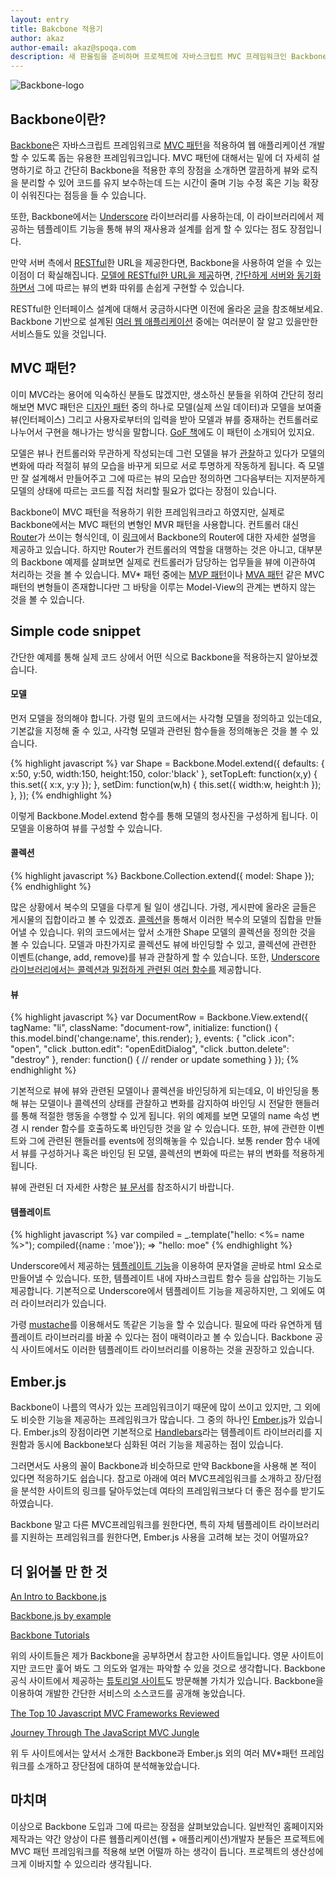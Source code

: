 ```yaml
---
layout: entry
title: Bakcbone 적용기
author: akaz
author-email: akaz@spoqa.com
description: 새 판올림을 준비하며 프로젝트에 자바스크립트 MVC 프레임워크인 Backbone을 도입해보았습니다. 그에 따르는 장점을 살펴보고, 간단한 예제를 통해 Backbone에 대하여 알아봅니다.
---
```


![Backbone-logo](http://backbonejs.org/docs/images/backbone.png)

## Backbone이란?

[Backbone](http://backbonejs.org/)은 자바스크립트 프레임워크로 [MVC 패턴](http://ko.wikipedia.org/wiki/MVC_%ED%8C%A8%ED%84%B4)을 적용하여 웹 애플리케이션 개발할 수 있도록 돕는 유용한 프레임워크입니다. MVC 패턴에 대해서는 밑에 더 자세히 설명하기로 하고 간단히 Backbone을 적용한 후의 장점을 소개하면 깔끔하게 뷰와 로직을 분리할 수 있어 코드를 유지 보수하는데 드는 시간이 줄며 기능 수정 혹은 기능 확장이 쉬워진다는 점등을 들 수 있습니다. 

또한, Backbone에서는 [Underscore](http://documentcloud.github.com/underscore/) 라이브러리를 사용하는데, 이 라이브러리에서 제공하는 템플레이트 기능을 통해 뷰의 재사용과 설계를 쉽게 할 수 있다는 점도 장점입니다.

만약 서버 측에서 [RESTful](http://en.wikipedia.org/wiki/Representational_state_transfer)한 URL을 제공한다면, Backbone을 사용하여 얻을 수 있는 이점이 더 확실해집니다. [모델에 RESTful한 URL을 제공](http://backbonejs.org/#Model-url)하면, [간단하게 서버와 동기화하면서](http://backbonejs.org/#Sync) 그에 따르는 뷰의 변화 따위를 손쉽게 구현할 수 있습니다. 

RESTful한 인터페이스 설계에 대해서 궁금하시다면 이전에 올라온 [글](http://spoqa.github.com/2012/02/27/rest-introduction.html)을 참조해보세요. Backbone 기반으로 설계된 [여러 웹 애플리케이션](http://backbonejs.org/#examples) 중에는 여러분이 잘 알고 있을만한 서비스들도 있을 것입니다.

## MVC 패턴?

이미 MVC라는 용어에 익숙하신 분들도 많겠지만, 생소하신 분들을 위하여 간단히 정리해보면 MVC 패턴은 [디자인 패턴](http://ko.wikipedia.org/wiki/%EB%94%94%EC%9E%90%EC%9D%B8_%ED%8C%A8%ED%84%B4) 중의 하나로 모델(실제 쓰일 데이터)과 모델을 보여줄 뷰(인터페이스) 그리고 사용자로부터의 입력을 받아 모델과 뷰를 중재하는 컨트롤러로 나누어서 구현을 해나가는 방식을 말합니다. [GoF 책](http://www.yes24.com/24/goods/2594543?scode=032&OzSrank=12)에도 이 패턴이 소개되어 있지요. 

모델은 뷰나 컨트롤러와 무관하게 작성되는데 그런 모델을 뷰가 [관찰](http://ko.wikipedia.org/wiki/%EC%98%B5%EC%A0%80%EB%B2%84_%ED%8C%A8%ED%84%B4)하고 있다가 모델의 변화에 따라 적절히 뷰의 모습을 바꾸게 되므로 서로 투명하게 작동하게 됩니다. 즉 모델만 잘 설계해서 만들어주고 그에 따르는 뷰의 모습만 정의하면 그다음부터는 지저분하게 모델의 상태에 따르는 코드를 직접 처리할 필요가 없다는 장점이 있습니다.

Backbone이 MVC 패턴을 적용하기 위한 프레임워크라고 하였지만, 실제로 Backbone에서는 MVC 패턴의 변형인 MVR 패턴을 사용합니다. 컨트롤러 대신 [Router](http://backbonejs.org/#Router)가 쓰이는 형식인데, 이 [링크](http://backbonetutorials.com/what-is-a-router/)에서 Backbone의 Router에 대한 자세한 설명을 제공하고 있습니다. 하지만 Router가 컨트롤러의 역할을 대행하는 것은 아니고, 대부분의 Backbone 예제를 살펴보면 실제로 컨트롤러가 담당하는 업무들을 뷰에 이관하여 처리하는 것을 볼 수 있습니다. MV* 패턴 중에는 [MVP 패턴](http://en.wikipedia.org/wiki/Model%E2%80%93view%E2%80%93presenter)이나 [MVA  패턴](http://en.wikipedia.org/wiki/Model%E2%80%93view%E2%80%93adapter) 같은 MVC 패턴의 변형들이 존재합니다만 그 바탕을 이루는 Model-View의 관계는 변하지 않는 것을 볼 수 있습니다.

## Simple code snippet

간단한 예제를 통해 실제 코드 상에서 어떤 식으로 Backbone을 적용하는지 알아보겠습니다.

#### 모델

먼저 모델을 정의해야 합니다. 가령 밑의 코드에서는 사각형 모델을 정의하고 있는데요, 기본값을 지정해 줄 수 있고, 사각형 모델과 관련된 함수들을 정의해놓은 것을 볼 수 있습니다.

{% highlight javascript %}
var Shape = Backbone.Model.extend({
    defaults: { x:50, y:50, width:150, height:150, color:'black' },
    setTopLeft: function(x,y) {
        this.set({ x:x, y:y });
    },
    setDim: function(w,h) {
        this.set({ width:w, height:h });
    },
});
{% endhighlight %}

이렇게 Backbone.Model.extend 함수를 통해 모델의 청사진을 구성하게 됩니다. 이 모델을 이용하여 뷰를 구성할 수 있습니다.

#### 콜렉션

{% highlight javascript %}
Backbone.Collection.extend({ model: Shape });
{% endhighlight %}

많은 상황에서 복수의 모델을 다루게 될 일이 생깁니다. 가령, 게시판에 올라온 글들은 게시물의 집합이라고 볼 수 있겠죠. [콜렉션](http://backbonejs.org/#Collection)을 통해서 이러한 복수의 모델의 집합을 만들어낼 수 있습니다. 위의 코드에서는 앞서 소개한 Shape 모델의 콜렉션을 정의한 것을 볼 수 있습니다. 모델과 마찬가지로 콜렉션도 뷰에 바인딩할 수 있고, 콜렉션에 관련한 이벤트(change, add, remove)를 뷰과 관찰하게 할 수 있습니다. 또한, [Underscore 라이브러리에서는 콜렉션과 밀접하게 관련된 여러 함수를](http://backbonejs.org/#Collection-Underscore-Methods) 제공합니다.

#### 뷰

{% highlight javascript %}
var DocumentRow = Backbone.View.extend({
    tagName: "li",
    className: "document-row",
    initialize: function() {
        this.model.bind('change:name', this.render);
    },
    events: {
        "click .icon":          "open",
        "click .button.edit":   "openEditDialog",
        "click .button.delete": "destroy"
    },
    render: function() {
        // render or update something
    }
});
{% endhighlight %}

기본적으로 뷰에 뷰와 관련된 모델이나 콜렉션을 바인딩하게 되는데요, 이 바인딩을 통해 뷰는 모델이나 콜렉션의 상태를 관찰하고 변화를 감지하여 바인딩 시 전달한 핸들러를 통해 적절한 행동을 수행할 수 있게 됩니다. 위의 예제를 보면 모델의 name 속성 변경 시 render 함수를 호출하도록 바인딩한 것을 알 수 있습니다. 또한, 뷰에 관련한 이벤트와 그에 관련된 핸들러를 events에 정의해놓을 수 있습니다. 보통 render 함수 내에서 뷰를 구성하거나 혹은 바인딩 된 모델, 콜렉션의 변화에 따르는 뷰의 변화를 적용하게 됩니다.

뷰에 관련된 더 자세한 사항은 [뷰 문서](http://backbonejs.org/#View)를 참조하시기 바랍니다.

#### 템플레이트

{% highlight javascript %}
var compiled = _.template("hello: <%= name %>");
compiled({name : 'moe'});
=> "hello: moe"
{% endhighlight %}

Underscore에서 제공하는 [템플레이트 기능](http://documentcloud.github.com/underscore/#template)을 이용하여 문자열을 곧바로 html 요소로 만들어낼 수 있습니다. 또한, 템플레이트 내에 자바스크립트 함수 등을 삽입하는 기능도 제공합니다. 기본적으로 Underscore에서 템플레이트 기능을 제공하지만, 그 외에도 여러 라이브러리가 있습니다. 

가령 [mustache](http://mustache.github.com/)를 이용해서도 똑같은 기능을 할 수 있습니다. 필요에 따라 유연하게 템플레이트 라이브러리를 바꿀 수 있다는 점이 매력이라고 볼 수 있습니다. Backbone 공식 사이트에서도 이러한 템플레이트 라이브러리를 이용하는 것을 권장하고 있습니다.

## Ember.js

Backbone이 나름의 역사가 있는 프레임워크이기 때문에 많이 쓰이고 있지만, 그 외에도 비슷한 기능을 제공하는 프레임워크가 많습니다. 그 중의 하나인 [Ember.js](http://emberjs.com/)가 있습니다. Ember.js의 장점이라면 기본적으로 [Handlebars](http://handlebarsjs.com/)라는 템플레이트 라이브러리를 지원함과 동시에 Backbone보다 심화된 여러 기능을 제공하는 점이 있습니다. 

그러면서도 사용의 꼴이 Backbone과 비슷하므로 만약 Backbone을 사용해 본 적이 있다면 적응하기도 쉽습니다. 참고로 아래에 여러 MVC프레임워크를 소개하고 장/단점을 분석한 사이트의 링크를 달아두었는데 여타의 프레임워크보다 더 좋은 점수를 받기도 하였습니다. 

Backbone 말고 다른 MVC프레임워크를 원한다면, 특히 자체 템플레이트 라이브러리를 지원하는 프레임워크를 원한다면, Ember.js 사용을 고려해 보는 것이 어떨까요?

## 더 읽어볼 만 한 것

[An Intro to Backbone.js](http://liquidmedia.org/blog/2011/01/backbone-js-part-1/)

[Backbone.js by example](http://www.javageneration.com/?p=839)

[Backbone Tutorials](http://backbonetutorials.com/)

위의 사이트들은 제가 Backbone을 공부하면서 참고한 사이트들입니다. 영문 사이트이지만 코드만 훑어 봐도 그 의도와 얼개는 파악할 수 있을 것으로 생각합니다. Backbone 공식 사이트에서 제공하는 [튜토리얼 사이트](https://github.com/documentcloud/backbone/wiki/Tutorials%2C-blog-posts-and-example-sites)도 방문해볼 가치가 있습니다. Backbone을 이용하여 개발한 간단한 서비스의 소스코드를 공개해 놓았습니다.

[The Top 10 Javascript MVC Frameworks Reviewed](http://codebrief.com/2012/01/the-top-10-javascript-mvc-frameworks-reviewed/)

[Journey Through The JavaScript MVC Jungle](http://coding.smashingmagazine.com/2012/07/27/journey-through-the-javascript-mvc-jungle/)

위 두 사이트에서는 앞서서 소개한 Backbone과 Ember.js 외의 여러 MV*패턴 프레임워크를 소개하고 장단점에 대하여 분석해놓았습니다.

## 마치며

이상으로 Backbone 도입과 그에 따르는 장점을 살펴보았습니다. 일반적인 홈페이지와 제작과는 약간 양상이 다른 웹플리케이션(웹 + 애플리케이션)개발자 분들은 프로젝트에 MVC 패턴 프레임워크를 적용해 보면 어떨까 하는 생각이 듭니다. 프로젝트의 생산성에 크게 이바지할 수 있으리라 생각됩니다.